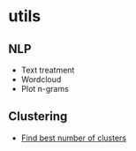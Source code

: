 # utils
## NLP
- Text treatment
- Wordcloud
- Plot n-grams

## Clustering
- [Find best number of clusters](https://github.com/k3ybladewielder/utils/blob/main/find_best_k.py)
